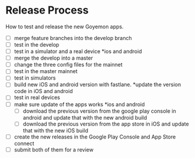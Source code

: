 # Release Process

How to test and release the new Goyemon apps.

- [ ] merge feature branches into the develop branch
- [ ] test in the develop
- [ ] test in a simulator and a real device \*ios and android
- [ ] merge the develop into a master
- [ ] change the three config files for the mainnet
- [ ] test in the master mainnet
- [ ] test in simulators
- [ ] build new iOS and android version with fastlane. \*update the version code in iOS and android
- [ ] test in real devices
- [ ] make sure update of the apps works \*ios and android
  - [ ] download the previous version from the google play console in android and update that with the new android build
  - [ ] download the previous version from the app store in iOS and update that with the new iOS build
- [ ] create the new releases in the Google Play Console and App Store connect
- [ ] submit both of them for a review
